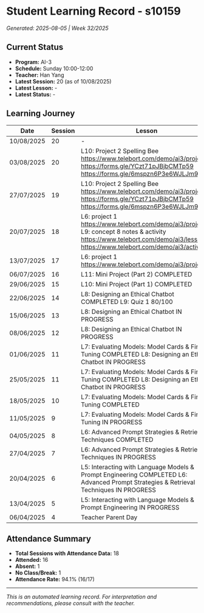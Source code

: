 # Student Learning Record - s10159
*Generated: 2025-08-05 | Week 32/2025*

## Current Status
- **Program:** AI-3
- **Schedule:** Sunday 10:00-12:00
- **Teacher:** Han Yang
- **Latest Session:** 20 (as of 10/08/2025)
- **Latest Lesson:** -
- **Latest Status:** -

## Learning Journey
| Date | Session | Lesson | Attendance | Progress |
|------|---------|--------|------------|----------|
| 10/08/2025 | 20 | - | - | - |
| 03/08/2025 | 20 | L10: Project 2 Spelling Bee https://www.telebort.com/demo/ai3/project/2 https://forms.gle/YCzt71pJBjbCMTp59 https://forms.gle/6mspzn6P3e6WJLJm9 | Han Yang | In Progress |
| 27/07/2025 | 19 | L10: Project 2 Spelling Bee https://www.telebort.com/demo/ai3/project/2 https://forms.gle/YCzt71pJBjbCMTp59 https://forms.gle/6mspzn6P3e6WJLJm9 | Soumiya | In Progress |
| 20/07/2025 | 18 | L6: project  1 https://www.telebort.com/demo/ai3/project/1  L9: concept 8 notes & activity https://www.telebort.com/demo/ai3/lesson/8  https://www.telebort.com/demo/ai3/activity/8 | Han Yang | Completed |
| 13/07/2025 | 17 | L6: project  1 https://www.telebort.com/demo/ai3/project/1 | Han Yang | In Progress |
| 06/07/2025 | 16 | L11: Mini Project (Part 2) COMPLETED | Han Yang | Completed |
| 29/06/2025 | 15 | L10: Mini Project (Part 1) COMPLETED | Han Yang | Completed |
| 22/06/2025 | 14 | L8: Designing an Ethical Chatbot COMPLETED L9: Quiz 1 80/100 | Han Yang | Completed |
| 15/06/2025 | 13 | L8: Designing an Ethical Chatbot IN PROGRESS | Han Yang | In Progress |
| 08/06/2025 | 12 | L8: Designing an Ethical Chatbot IN PROGRESS | Han Yang | In Progress |
| 01/06/2025 | 11 | L7: Evaluating Models: Model Cards & Fine-Tuning COMPLETED  L8: Designing an Ethical Chatbot IN PROGRESS | Absent | In Progress |
| 25/05/2025 | 11 | L7: Evaluating Models: Model Cards & Fine-Tuning COMPLETED  L8: Designing an Ethical Chatbot IN PROGRESS | Han Yang | In Progress |
| 18/05/2025 | 10 | L7: Evaluating Models: Model Cards & Fine-Tuning COMPLETED | Han Yang | Completed |
| 11/05/2025 | 9 | L7: Evaluating Models: Model Cards & Fine-Tuning IN PROGRESS | Han Yang | In Progress |
| 04/05/2025 | 8 | L6: Advanced Prompt Strategies & Retrieval Techniques COMPLETED | Han Yang | Completed |
| 27/04/2025 | 7 | L6: Advanced Prompt Strategies & Retrieval Techniques IN PROGRESS | Han Yang | In Progress |
| 20/04/2025 | 6 | L5: Interacting with Language Models & Prompt Engineering COMPLETED L6: Advanced Prompt Strategies & Retrieval Techniques IN PROGRESS | Han Yang | In Progress |
| 13/04/2025 | 5 | L5: Interacting with Language Models & Prompt Engineering IN PROGRESS | Han Yang | In Progress |
| 06/04/2025 | 4 | Teacher Parent Day | No Class | - |

## Attendance Summary
- **Total Sessions with Attendance Data:** 18
- **Attended:** 16
- **Absent:** 1
- **No Class/Break:** 1
- **Attendance Rate:** 94.1% (16/17)

---
*This is an automated learning record. For interpretation and recommendations, please consult with the teacher.*